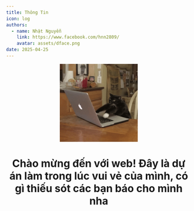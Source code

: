 ```yaml
---
title: Thông Tin
icon: log
authors:
  - name: Nhật Nguyễn
    link: https://www.facebook.com/hnn2809/
    avatar: assets/dface.png
date: 2025-04-25
---
```

<div align="center">
  <img src="assets/cattyping.gif" width="212" alt="hello">
  
<h1 align="center">Chào mừng đến với web! Đây là dự án làm trong lúc vui vẻ của mình, có gì thiếu sót các bạn báo cho mình nha</h1>
